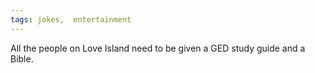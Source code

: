 ```yaml
---
tags: jokes,  entertainment
---
```


All the people on Love Island need to be given a GED study guide and a Bible.